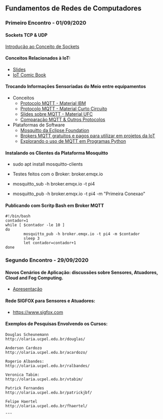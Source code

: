## Fundamentos de Redes de Computadores


### Primeiro Encontro - 01/09/2020

#### Sockets TCP & UDP
[Introdução ao Conceito de Sockets](http://olaria.ucpel.edu.br/materiais/lib/exe/fetch.php?media=introducao-sockets.pdf)

#### Conceitos Relacionados à IoT:
* [Slides](http://olaria.ucpel.edu.br/materiais/lib/exe/fetch.php?media=iot_slides_introdutorios.pdf)
* [IoT Comic Book](https://iotcomicbook.org/)

#### Trocando Informações Sensoriadas do Meio entre equipamentos
  * Conceitos
    * [Protocolo MQTT - Material IBM](https://www.ibm.com/developerworks/br/library/iot-mqtt-why-good-for-iot/index.html)
    * [Protocolo MQTT - Material Curto Circuito](https://www.curtocircuito.com.br/blog/introducao-ao-mqtt/)
    * [Slides sobre MQTT - Material UFC](https://pt.slideshare.net/MaurcioMoreiraNeto/protocolo-mqtt-redes-de-computadores)
    * [Comparação MQTT & Outros Protocolos](https://medium.com/internet-das-coisas/iot-05-dando-uma-breve-an%C3%A1lise-no-protocolo-mqtt-e404e977fbb6)
  * Plataformas de Software
    * [Mosquitto da Eclipse Foundation](https://mosquitto.org)
    * [Brokers MQTT gratuitos e pagos para utilizar em projetos da IoT](https://diyprojects.io/8-online-mqtt-brokers-iot-connected-objects-cloud/#.XzfHmEl7nUI)
    * [Explorando o uso de MQTT em Programas Python](https://fazbe.github.io/Usando-o-paho-mqtt-para-Python/)


#### Instalando os Clientes da Plataforma Mosquitto

* sudo apt install mosquitto-clients

* Testes feitos com o Broker: broker.emqx.io

* mosquitto_sub -h broker.emqx.io -t pi4

* mosquitto_pub -h broker.emqx.io -t pi4 -m "Primeira Conexao"


#### Publicando com Scritp Bash em Broker MQTT
~~~
#!/bin/bash
contador=1
while [ $contador -le 10 ]
do
        mosquitto_pub -h broker.emqx.io -t pi4 -m $contador
        sleep 3
        let contador=contador+1
done
~~~

### Segundo Encontro - 29/09/2020

#### Novos Cenários de Aplicação: discussões sobre Sensores, Atuadores, Cloud and Fog Computing.
 * [Apresentação](http://olaria.ucpel.edu.br/materiais/lib/exe/fetch.php?media=apresentacao-fund-redes-computadores.pdf)
 
#### Rede SIGFOX para Sensores e Atuadores:
 * https://www.sigfox.com

#### Exemplos de Pesquisas Envolvendo os Cursos:

~~~
Douglas Scheunemann
http://olaria.ucpel.edu.br/douglas/

Anderson Cardozo
http://olaria.ucpel.edu.br/acardozo/

Rogerio Albandes: 
http://olaria.ucpel.edu.br/ralbandes/

Veronica Tabim:
http://olaria.ucpel.edu.br/vtabim/

Patrick Fernandes
http://olaria.ucpel.edu.br/patrickjbf/

Felipe Haertel
http://olaria.ucpel.edu.br/fhaertel/

˜˜˜
